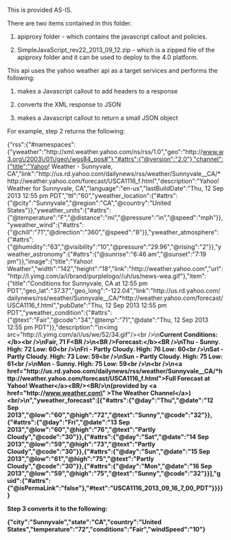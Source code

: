 This is provided AS-IS.

There are two items contained in this folder.

1) apiproxy folder - which contains the javascript callout and policies.

2) SimpleJavaScript_rev22_2013_09_12.zip - which is a zipped file of the apiproxy folder and it can be used to deploy to the 4.0 platform.


This api uses the yahoo weather api as a target services and performs the following:

1) makes a Javascript callout to add headers to a response

2) converts the XML response to JSON

3) makes a Javascript callout to return a small JSON object


For example, step 2 returns the following:

{"rss":{"#namespaces":{"yweather":"http:\/\/xml.weather.yahoo.com\/ns\/rss\/1.0","geo":"http:\/\/www.w3.org\/2003\/01\/geo\/wgs84_pos#"},"#attrs":{"@version":"2.0"},"channel":{"title":"Yahoo! Weather - Sunnyvale, CA","link":"http:\/\/us.rd.yahoo.com\/dailynews\/rss\/weather\/Sunnyvale__CA\/*http:\/\/weather.yahoo.com\/forecast\/USCA1116_f.html","description":"Yahoo! Weather for Sunnyvale, CA","language":"en-us","lastBuildDate":"Thu, 12 Sep 2013 12:55 pm PDT","ttl":"60","yweather_location":{"#attrs":{"@city":"Sunnyvale","@region":"CA","@country":"United States"}},"yweather_units":{"#attrs":{"@temperature":"F","@distance":"mi","@pressure":"in","@speed":"mph"}},"yweather_wind":{"#attrs":{"@chill":"71","@direction":"360","@speed":"8"}},"yweather_atmosphere":{"#attrs":{"@humidity":"63","@visibility":"10","@pressure":"29.96","@rising":"2"}},"yweather_astronomy":{"#attrs":{"@sunrise":"6:46 am","@sunset":"7:19 pm"}},"image":{"title":"Yahoo! Weather","width":"142","height":"18","link":"http:\/\/weather.yahoo.com","url":"http:\/\/l.yimg.com\/a\/i\/brand\/purplelogo\/\/uh\/us\/news-wea.gif"},"item":{"title":"Conditions for Sunnyvale, CA at 12:55 pm PDT","geo_lat":"37.37","geo_long":"-122.04","link":"http:\/\/us.rd.yahoo.com\/dailynews\/rss\/weather\/Sunnyvale__CA\/*http:\/\/weather.yahoo.com\/forecast\/USCA1116_f.html","pubDate":"Thu, 12 Sep 2013 12:55 pm PDT","yweather_condition":{"#attrs":{"@text":"Fair","@code":"34","@temp":"71","@date":"Thu, 12 Sep 2013 12:55 pm PDT"}},"description":"\n<img src=\"http:\/\/l.yimg.com\/a\/i\/us\/we\/52\/34.gif\"\/><br \/>\n<b>Current Conditions:<\/b><br \/>\nFair, 71 F<BR \/>\n<BR \/><b>Forecast:<\/b><BR \/>\nThu - Sunny. High: 72 Low: 60<br \/>\nFri - Partly Cloudy. High: 76 Low: 60<br \/>\nSat - Partly Cloudy. High: 73 Low: 59<br \/>\nSun - Partly Cloudy. High: 75 Low: 61<br \/>\nMon - Sunny. High: 75 Low: 59<br \/>\n<br \/>\n<a href=\"http:\/\/us.rd.yahoo.com\/dailynews\/rss\/weather\/Sunnyvale__CA\/*http:\/\/weather.yahoo.com\/forecast\/USCA1116_f.html\">Full Forecast at Yahoo! Weather<\/a><BR\/><BR\/>\n(provided by <a href=\"http:\/\/www.weather.com\" >The Weather Channel<\/a>)<br\/>\n","yweather_forecast":[{"#attrs":{"@day":"Thu","@date":"12 Sep 2013","@low":"60","@high":"72","@text":"Sunny","@code":"32"}},{"#attrs":{"@day":"Fri","@date":"13 Sep 2013","@low":"60","@high":"76","@text":"Partly Cloudy","@code":"30"}},{"#attrs":{"@day":"Sat","@date":"14 Sep 2013","@low":"59","@high":"73","@text":"Partly Cloudy","@code":"30"}},{"#attrs":{"@day":"Sun","@date":"15 Sep 2013","@low":"61","@high":"75","@text":"Partly Cloudy","@code":"30"}},{"#attrs":{"@day":"Mon","@date":"16 Sep 2013","@low":"59","@high":"75","@text":"Sunny","@code":"32"}}],"guid":{"#attrs":{"@isPermaLink":"false"},"#text":"USCA1116_2013_09_16_7_00_PDT"}}}}}


Step 3 converts it to the following:

{"city":"Sunnyvale","state":"CA","country":"United States","temperature":"72","conditions":"Fair","windSpeed":"10"}

